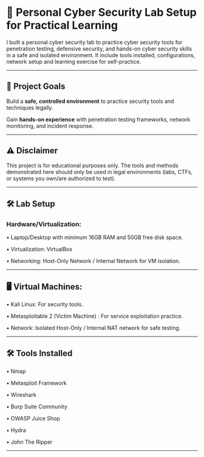 # 📌 Personal Cyber Security Lab Setup for Practical Learning

I built a personal cyber security lab to practice cyber security tools for penetration testing, defensive security, and hands-on cyber security skills in a safe and isolated environment. It include tools installed, configurations, network setup and learning exercise for self-practice.

---

## 🎯 Project Goals

Build a **safe, controlled environment** to practice security tools and techniques legally.

Gain **hands-on experience** with penetration testing frameworks, network monitoring, and incident response.


---

## ⚠️ Disclaimer

This project is for educational purposes only. The tools and methods demonstrated here should only be used in legal 
environments (labs, CTFs, or systems you own/are authorized to test).


---

## 🛠️ Lab Setup 

### Hardware/Virtualization:

• Laptop/Desktop with minimum 16GB RAM and 50GB free disk space.

• Virtualization: VirtualBox 

• Networking: Host-Only Network / Internal Network for VM isolation.

---

## 🖥️ Virtual Machines:

• Kali Linux: For security tools.

• Metasploitable 2 (Victim Machine) : For service exploitation practice.

• Network: Isolated Host-Only / Internal NAT network for safe testing.

---

## 🛠️ Tools Installed

• Nmap

• Metasploit Framework

• Wireshark 

• Burp Suite Community

• OWASP Juice Shop
 
• Hydra

• John The Ripper
  
---




